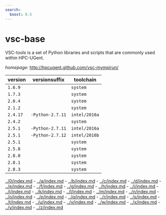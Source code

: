```yaml
---
search:
  boost: 0.5
---
```

# vsc-base

VSC-tools is a set of Python libraries and scripts that are commonly used within HPC-UGent.

*homepage*: <http://hpcugent.github.com/vsc-mympirun/>

version | versionsuffix | toolchain
--------|---------------|----------
``1.6.9`` |  | ``system``
``1.7.3`` |  | ``system``
``2.0.4`` |  | ``system``
``2.1.2`` |  | ``system``
``2.4.17`` | ``-Python-2.7.11`` | ``intel/2016a``
``2.4.2`` |  | ``system``
``2.5.1`` | ``-Python-2.7.11`` | ``intel/2016a``
``2.5.1`` | ``-Python-2.7.12`` | ``intel/2016b``
``2.5.1`` |  | ``system``
``2.5.8`` |  | ``system``
``2.8.0`` |  | ``system``
``2.8.1`` |  | ``system``
``2.8.3`` |  | ``system``

[../0/index.md](0) - [../a/index.md](a) - [../b/index.md](b) - [../c/index.md](c) - [../d/index.md](d) - [../e/index.md](e) - [../f/index.md](f) - [../g/index.md](g) - [../h/index.md](h) - [../i/index.md](i) - [../j/index.md](j) - [../k/index.md](k) - [../l/index.md](l) - [../m/index.md](m) - [../n/index.md](n) - [../o/index.md](o) - [../p/index.md](p) - [../q/index.md](q) - [../r/index.md](r) - [../s/index.md](s) - [../t/index.md](t) - [../u/index.md](u) - [../v/index.md](v) - [../w/index.md](w) - [../x/index.md](x) - [../y/index.md](y) - [../z/index.md](z)

